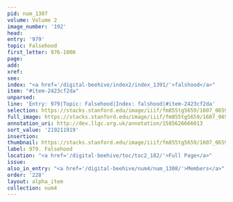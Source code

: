 ```yaml
---
pid: num_1307
volume: Volume 2
image_number: '192'
head:
entry: '979'
topic: Falsehood
first_letter: 976-1000
page:
add:
xref:
see:
index: "<a href='/digital-beehive/index2/index_1391/'>falshood</a>"
item: "#item-2423cf2da"
unparsed:
line: 'Entry: 979|Topic: Falsehood|Index: falshood|#item-2423cf2da'
selection: https://stacks.stanford.edu/image/iiif/fm855tg5659/1607_0659/957,1919,2801,427/full/0/default.jpg
full_image: https://stacks.stanford.edu/image/iiif/fm855tg5659/1607_0659/full/full/0/default.jpg
annotation_uri: http://dev.llgc.org.uk/annotation/1585626666013
sort_value: '219211919'
insertion:
thumbnail: https://stacks.stanford.edu/image/iiif/fm855tg5659/1607_0659/957,1919,600,180/250,/0/default.jpg
label: 979. Falsehood
location: "<a href='/digital-beehive/toc/toc2_182/'>Full Page</a>"
issue:
also_in_entry: "<a href='/digital-beehive/num4/num_1308/'>Members</a>"
order: '228'
layout: alpha_item
collection: num4
---
```

